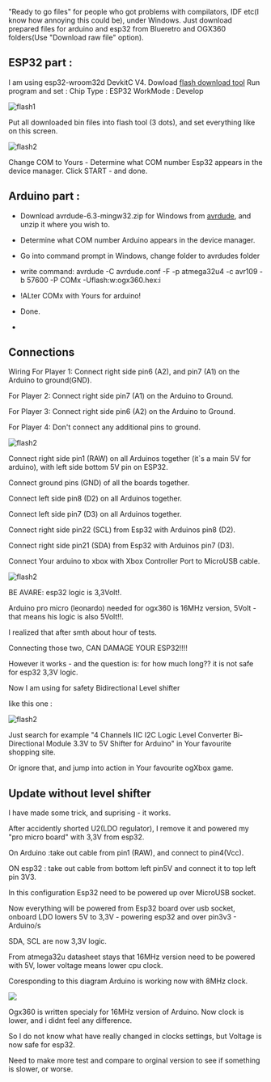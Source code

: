 "Ready to go files"  for people who got problems with compilators, IDF etc(I know how annoying this could be), under Windows.
Just download prepared files for arduino and esp32 from Blueretro and OGX360 folders(Use "Download raw file" option).
## ESP32  part :
I am using esp32-wroom32d DevkitC V4. 
Dowload [flash download tool](https://www.espressif.com/sites/default/files/tools/flash_download_tool_3.9.5.zip) 
Run program and set :
Chip Type : ESP32
WorkMode : Develop

<img src="./Images/flash1.jpg" alt="flash1"/>  



Put all downloaded bin files into flash tool (3 dots), and set everything like on this screen.

<img src="./Images/flash2.jpg" alt="flash2"/>  

Change COM to Yours -  Determine what COM number Esp32 appears in the device manager.
Click START - and done.
## Arduino part :

* Download avrdude-6.3-mingw32.zip for Windows from  [avrdude](http://download.savannah.gnu.org/releases/avrdude/), and unzip it where you wish to.
*   Determine what COM number Arduino appears in the device manager.
* Go into command prompt in Windows, change folder to avrdudes folder
* write command:
avrdude -C avrdude.conf -F -p atmega32u4 -c avr109 -b 57600 -P COMx -Uflash:w:ogx360.hex:i
* !ALter COMx with Yours for arduino!
* Done.

* 
## Connections


Wiring
For Player 1: Connect right side pin6 (A2), and pin7 (A1) on the Arduino to ground(GND).

For Player 2: Connect right side pin7 (A1) on the Arduino to Ground.

For Player 3: Connect right side pin6 (A2) on the Arduino to Ground.

For Player 4: Don't connect any additional pins to ground.

<img src="./Images/Arduino pinouts.jpg" alt="flash2"/>  


Connect right side pin1 (RAW) on  all Arduinos together (it`s a main 5V for arduino), with left side bottom 5V pin on ESP32.

Connect  ground pins (GND) of all the boards together.

Connect left side pin8 (D2) on all Arduinos together.

Connect left side pin7 (D3) on all Arduinos together.

Connect right side pin22 (SCL) from Esp32 with Arduinos pin8 (D2).

Connect right side pin21 (SDA) from Esp32 with Arduinos pin7 (D3).

Connect Your arduino to xbox with Xbox Controller Port to MicroUSB cable.





<img src="./Images/Esp32 pinouts.jpg" alt="flash2"/>  

BE AVARE: esp32 logic is 3,3Volt!.

Arduino pro micro (leonardo) needed for ogx360 is 16MHz version, 5Volt - that means his logic is also 5Volt!!.

I realized that after smth about hour of tests.  

Connecting those two, CAN DAMAGE YOUR ESP32!!!!

However it works - and the question is: for how much long??  it is not safe for esp32 3,3V logic.

Now I am using for safety Bidirectional Level shifter

like this one :

<img src="./Images/Level Shifter.jpg" alt="flash2"/>  

Just search for example "4 Channels IIC I2C Logic Level Converter Bi-Directional Module 3.3V to 5V Shifter for Arduino" in Your favourite shopping site.

Or ignore that, and jump into action in Your favourite ogXbox game.




## Update without level shifter

I have made some trick, and suprising - it works.


  After accidently shorted U2(LDO regulator), I remove it and  powered my "pro micro board" with 3,3V from esp32.  

On Arduino :take out cable from pin1 (RAW), and connect to pin4(Vcc).

ON esp32 : take out  cable from bottom left pin5V and connect it to top left pin 3V3.

In this configuration Esp32 need to be powered up over MicroUSB socket.

Now everything will be powered from Esp32 board over usb socket, onboard LDO lowers 5V to 3,3V - powering esp32 and over pin3v3 - Arduino/s 

SDA, SCL are now 3,3V logic.

From atmega32u datasheet stays that 16MHz version need to be powered with 5V, lower voltage means lower cpu clock. 

Coresponding to this diagram Arduino is working  now with 8MHz clock.







<img src="Atmega32u4 Clock Vs Vcc - Imgur.jpg"/>





Ogx360 is written specialy for 16MHz version of Arduino. Now clock is lower, and i didnt feel any difference. 

So I do not know what have really changed in clocks settings, but Voltage is now safe for esp32. 

Need to make more test and compare to orginal version to see if something is slower, or worse.







